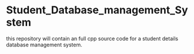 # Student_Database_management_System
this repository will contain an full cpp source code for a student details database management system.
